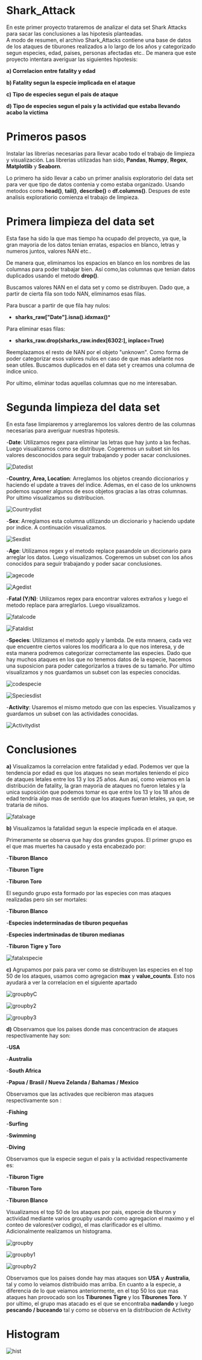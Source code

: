 # Shark_Attack
En este primer proyecto trataremos de analizar el data set Shark Attacks para sacar las conclusiones a las hipotesis planteadas.             
A modo de resumen, el archivo Shark_Attacks contiene una base de datos de los ataques de tiburones realizados a lo largo de los años y categorizado segun especies, edad, paises, personas afectadas etc.. 
De manera que este proyecto intentara averiguar las siguientes hipotesis:

**a) Correlacion entre fatality y edad**

**b) Fatality segun la especie implicada en el ataque** 

**c) Tipo de especies segun el pais de ataque**

**d) Tipo de especies segun el pais y la actividad que estaba llevando acabo la victima**  

# Primeros pasos

Instalar las librerias necesarias para llevar acabo todo el trabajo de limpieza y visualización. 
Las librerias utilizadas han sido, **Pandas**, **Numpy**, **Regex**, **Matplotlib** y **Seaborn**.

Lo primero ha sido llevar a cabo un primer analisis exploratorio del data set para ver que tipo de datos contenia y como estaba organizado. Usando metodos como **head()**, **tail()**, **describe()** o **df.columns()**.
Despues de este analisis exploratiorio comienza el trabajo de limpieza.

# Primera limpieza del data set

Esta fase ha sido la que mas tiempo ha ocupado del proyecto, ya que, la gran mayoria de los datos tenian erratas, espacios en blanco, letras y numeros juntos, valores NAN etc..

De manera que, eliminamos los espacios en blanco en los nombres de las columnas para poder trabajar bien. Así como,las columnas que tenian datos duplicados usando el metodo **drop()**.

Buscamos valores NAN en el data set y como se distribuyen. Dado que, a partir de cierta fila son todo NAN, eliminamos esas filas.

Para buscar a partir de que fila hay nulos:

- **sharks_raw["Date"].isna().idxmax()***

Para eliminar esas filas:
- **sharks_raw.drop(sharks_raw.index[6302:], inplace=True)**

Reemplazamos el resto de NAN por el objeto "unknown". Como forma de poder categorizar esos valores nulos en caso de que mas adelante nos sean utiles. Buscamos duplicados en el data set y creamos una columna de indice unico.

Por ultimo, eliminar todas aquellas columnas que no me interesaban.
 
# Segunda limpieza del data set

En esta fase limpiaremos y arreglaremos los valores dentro de las columnas necesarias para averiguar nuestras hipotesis.

-**Date**: Utilizamos regex para eliminar las letras que hay junto a las fechas. Luego visualizamos como se distribuye. Cogeremos un subset sin los valores desconocidos para seguir trabajando y poder sacar conclusiones.

![Datedist](Pictures\Datedist.png)

-**Country, Area, Location**: Arreglamos los objetos creando diccionarios y haciendo el update a traves del indice. Ademas, en el caso de los unknowns podemos suponer algunos de esos objetos gracias a las otras columnas. Por ultimo visualizamos su distribucion.

![Countrydist](Pictures\Countrydist.png)

-**Sex**: Arreglamos esta columna utilizando un diccionario y haciendo update por indice. A continuación visualizamos.

![Sexdist](Pictures\Sexdist.png)

-**Age**: Utilizamos regex y el metodo replace pasandole un diccionario para arreglar los datos. Luego visualizamos.
Cogeremos un subset con los años conocidos para seguir trabajando y poder sacar conclusiones.

![agecode](Pictures\agecode.png)

![Agedist](Pictures\Agedist.png)

-**Fatal (Y/N)**: Utilizamos regex para encontrar valores extraños y luego el metodo replace para arreglarlos. Luego visualizamos.

![fatalcode](Pictures\fatalcode.png)

![Fataldist](Pictures\Fataldist.png)

-**Species**: Utilizamos el metodo apply y lambda. De esta mnaera, cada vez que encuentre ciertos valores los modificara a lo que nos interesa, y de esta manera podremos categorizar correctamente las especies. Dado que hay muchos ataques en los que no tenemos datos de la especie, hacemos una suposicion para poder categorizarlos a traves de su tamaño. Por ultimo visualizamos y nos guardamos un subset con las especies conocidas.

![codespecie](Pictures\codespecie.png)

![Speciesdist](Pictures\speciesdist.png)

-**Activity**: Usaremos el mismo metodo que con las especies. Visualizamos y guardamos un subset con las actividades conocidas.

![Activitydist](Pictures\activitydist.png)

# Conclusiones

**a)** Visualizamos la correlacion entre fatalidad y edad. Podemos ver que la tendencia por edad es que los ataques no sean mortales teniendo el pico de ataques letales entre los 13 y los 25 años. Aun así, como veiamos en la distribución de fatality, la gran mayoria de ataques no fueron letales y la unica suposición que podemos tomar es que entre los 13 y los 18 años de edad tendría algo mas de sentido que los ataques fueran letales, ya que, se trataria de niños.

![fatalxage](Pictures\fatalxage.png)

**b)** Visualizamos la fatalidad segun la especie implicada en el ataque. 

Primeramente se observa que hay dos grandes grupos. El primer grupo es el que mas muertes ha causado y esta encabezado por:

-**Tiburon Blanco**

 -**Tiburon Tigre**

 -**Tiburon Toro**

El segundo grupo esta formado por las especies con mas ataques realizadas pero sin ser mortales:

 -**Tiburon Blanco**

 -**Especies indeterminadas de tiburon pequeñas**

 -**Especies indertminadas de tiburon medianas**

 -**Tiburon Tigre y Toro**

 ![fatalxspecie](Pictures\fatalxspecie.png)

 **c)** Agrupamos por pais para ver como se distribuyen las especies en el top 50 de los ataques, usamos como agregacion **max** y **value_counts**. Esto nos ayudará a ver la correlacion en el siguiente apartado

 ![groupbyC](Pictures\groupbyC.png)

 ![groupby2](Pictures\groupbyC2.png)

 ![groupby3](Pictures\groupbyC3.png)


**d)** Observamos que los paises donde mas concentracion de ataques respectivamente hay son:

-**USA**

-**Australia**

-**South Africa**

-**Papua / Brasil / Nueva Zelanda / Bahamas / Mexico**

Observamos que las activades que recibieron mas ataques respectivamente son :

-**Fishing**

-**Surfing**

-**Swimming**

-**Diving**

Observamos que la especie segun el pais y la actividad respectivamente es:

-**Tiburon Tigre**

-**Tiburon Toro**

-**Tiburon Blanco**

Visualizamos el top 50 de los ataques por pais, especie de tiburon y actividad mediante varios groupby usando como agregacion el maximo y el conteo de valores(ver codigo), el mas clarificador es el ultimo. Adicionalmente realizamos un histograma.


![groupby](Pictures\groupby.png)

![groupby1](Pictures\groupby1.png)

![groupby2](Pictures\groupby2.png)

Observamos que los paises donde hay mas ataques son **USA** y **Australia**, tal y como lo veiamos distribuido mas arriba. En cuanto a la especie, a diferencia de lo que veiamos anteriormente, en el top 50 los que mas ataques han provocado son los **Tiburones Tigre** y los **Tiburones Toro**. Y por ultimo, el grupo mas atacado es el que se encontraba **nadando** y luego **pescando / buceando** tal y como se observa en la distribucion de Activity

# Histogram

![hist](Pictures\hist.png)